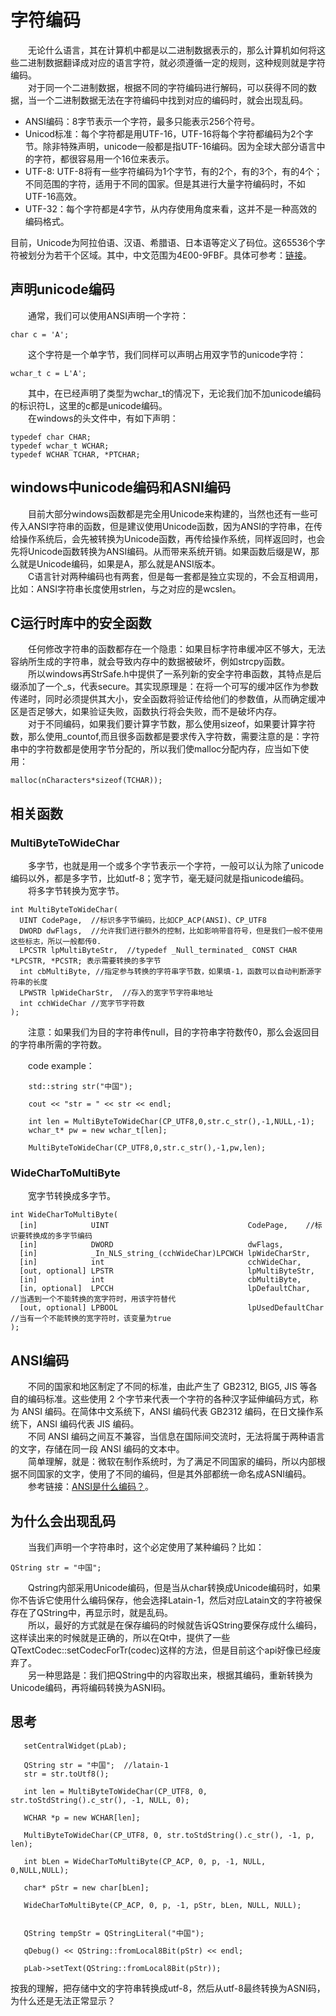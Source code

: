 
# 字符编码
&emsp;&emsp;无论什么语言，其在计算机中都是以二进制数据表示的，那么计算机如何将这些二进制数据翻译成对应的语言字符，就必须遵循一定的规则，这种规则就是字符编码。        
&emsp;&emsp;对于同一个二进制数据，根据不同的字符编码进行解码，可以获得不同的数据，当一个二进制数据无法在字符编码中找到对应的编码时，就会出现乱码。        
* ANSI编码：8字节表示一个字符，最多只能表示256个符号。  
* Unicod标准：每个字符都是用UTF-16，UTF-16将每个字符都编码为2个字节。除非特殊声明，unicode一般都是指UTF-16编码。因为全球大部分语言中的字符，都很容易用一个16位来表示。
* UTF-8: UTF-8将有一些字符编码为1个字节，有的2个，有的3个，有的4个；不同范围的字符，适用于不同的国家。但是其进行大量字符编码时，不如UTF-16高效。
* UTF-32：每个字符都是4字节，从内存使用角度来看，这并不是一种高效的编码格式。

目前，Unicode为阿拉伯语、汉语、希腊语、日本语等定义了码位。这65536个字符被划分为若干个区域。其中，中文范围为4E00-9FBF。具体可参考：[链接](https://blog.csdn.net/a343315623/article/details/51436851)。        

## 声明unicode编码
&emsp;&emsp;通常，我们可以使用ANSI声明一个字符：        
```
char c = 'A';
```
&emsp;&emsp;这个字符是一个单字节，我们同样可以声明占用双字节的unicode字符：        
```
wchar_t c = L'A';
```
&emsp;&emsp;其中，在已经声明了类型为wchar_t的情况下，无论我们加不加unicode编码的标识符L，这里的c都是unicode编码。        
&emsp;&emsp;在windows的头文件中，有如下声明：        
```
typedef char CHAR;
typedef wchar_t WCHAR;
typedef WCHAR TCHAR, *PTCHAR;
```
## windows中unicode编码和ASNI编码
&emsp;&emsp;目前大部分windows函数都是完全用Unicode来构建的，当然也还有一些可传入ANSI字符串的函数，但是建议使用Unicode函数，因为ANSI的字符串，在传给操作系统后，会先被转换为Unicode函数，再传给操作系统，同样返回时，也会先将Unicode函数转换为ANSI编码。从而带来系统开销。如果函数后缀是W，那么就是Unicode编码，如果是A，那么就是ANSI版本。        
&emsp;&emsp;C语言针对两种编码也有两套，但是每一套都是独立实现的，不会互相调用，比如：ANSI字符串长度使用strlen，与之对应的是wcslen。        

## C运行时库中的安全函数 
&emsp;&emsp;任何修改字符串的函数都存在一个隐患：如果目标字符串缓冲区不够大，无法容纳所生成的字符串，就会导致内存中的数据被破坏，例如strcpy函数。        
&emsp;&emsp;所以windows再StrSafe.h中提供了一系列新的安全字符串函数，其特点是后缀添加了一个_s，代表secure。其实现原理是：在将一个可写的缓冲区作为参数传递时，同时必须提供其大小，安全函数将验证传给他们的参数值，从而确定缓冲区是否足够大，如果验证失败，函数执行将会失败，而不是破坏内存。        
&emsp;&emsp;对于不同编码，如果我们要计算字节数，那么使用sizeof，如果要计算字符数，那么使用_countof,而且很多函数都是要求传入字符数，需要注意的是：字符串中的字符数都是使用字节分配的，所以我们使malloc分配内存，应当如下使用：                
```
malloc(nCharacters*sizeof(TCHAR));
```
## 相关函数
### MultiByteToWideChar
&emsp;&emsp;多字节，也就是用一个或多个字节表示一个字符，一般可以认为除了unicode编码以外，都是多字节，比如utf-8；宽字节，毫无疑问就是指unicode编码。        
&emsp;&emsp;将多字节转换为宽字节。        
```
int MultiByteToWideChar(
  UINT CodePage,  //标识多字节编码，比如CP_ACP(ANSI)、CP_UTF8
  DWORD dwFlags,  //允许我们进行额外的控制，比如影响带音符号，但是我们一般不使用这些标志，所以一般都传0.
  LPCSTR lpMultiByteStr,  //typedef _Null_terminated_ CONST CHAR *LPCSTR, *PCSTR; 表示需要转换的多字节
  int cbMultiByte, //指定参与转换的字符串字节数，如果填-1，函数可以自动判断源字符串的长度
  LPWSTR lpWideCharStr,  //存入的宽字节字符串地址
  int cchWideChar //宽字节字符数
);
```
&emsp;&emsp;注意：如果我们为目的字符串传null，目的字符串字符数传0，那么会返回目的字符串所需的字符数。        

&emsp;&emsp;code example：        
```
    std::string str("中国");

    cout << "str = " << str << endl;

    int len = MultiByteToWideChar(CP_UTF8,0,str.c_str(),-1,NULL,-1);
    wchar_t* pw = new wchar_t[len];

    MultiByteToWideChar(CP_UTF8,0,str.c_str(),-1,pw,len);
```
### WideCharToMultiByte
&emsp;&emsp;宽字节转换成多字节。        
```
int WideCharToMultiByte(
  [in]            UINT                               CodePage,    //标识要转换成的多字节编码
  [in]            DWORD                              dwFlags,        
  [in]            _In_NLS_string_(cchWideChar)LPCWCH lpWideCharStr,
  [in]            int                                cchWideChar,
  [out, optional] LPSTR                              lpMultiByteStr,
  [in]            int                                cbMultiByte,
  [in, optional]  LPCCH                              lpDefaultChar,   //当遇到一个不能转换的宽字符时，用该字符替代
  [out, optional] LPBOOL                             lpUsedDefaultChar //当有一个不能转换的宽字符时，该变量为true
);
```

## ANSI编码
&emsp;&emsp;不同的国家和地区制定了不同的标准，由此产生了 GB2312, BIG5, JIS 等各自的编码标准。这些使用 2 个字节来代表一个字符的各种汉字延伸编码方式，称为 ANSI 编码。在简体中文系统下，ANSI 编码代表 GB2312 编码，在日文操作系统下，ANSI 编码代表 JIS 编码。        
&emsp;&emsp;不同 ANSI 编码之间互不兼容，当信息在国际间交流时，无法将属于两种语言的文字，存储在同一段 ANSI 编码的文本中。        
&emsp;&emsp;简单理解，就是：微软在制作系统时，为了满足不同国家的编码，所以内部根据不同国家的文字，使用了不同的编码，但是其外部都统一命名成ASNI编码。        
&emsp;&emsp;参考链接：[ANSI是什么编码？](https://blog.csdn.net/imxiangzi/article/details/77370160)。        

## 为什么会出现乱码
&emsp;&emsp;当我们声明一个字符串时，这个必定使用了某种编码？比如：        
 ```
 QString str = "中国";
 ```
 &emsp;&emsp;Qstring内部采用Unicode编码，但是当从char转换成Unicode编码时，如果你不告诉它使用什么编码保存，他会选择Latain-1，然后对应Latain文的字符被保存在了QString中，再显示时，就是乱码。                
 &emsp;&emsp;所以，最好的方式就是在保存编码的时候就告诉QString要保存成什么编码，这样读出来的时候就是正确的，所以在Qt中，提供了一些QTextCodec::setCodecForTr(codec)这样的方法，但是目前这个api好像已经废弃了。        
 &emsp;&emsp;另一种思路是：我们把QString中的内容取出来，根据其编码，重新转换为Unicode编码，再将编码转换为ASNI码。                

 ## 思考
 ```
    setCentralWidget(pLab);

    QString str = "中国";  //latain-1
    str = str.toUtf8();

    int len = MultiByteToWideChar(CP_UTF8, 0, str.toStdString().c_str(), -1, NULL, 0);

    WCHAR *p = new WCHAR[len];

    MultiByteToWideChar(CP_UTF8, 0, str.toStdString().c_str(), -1, p, len);

    int bLen = WideCharToMultiByte(CP_ACP, 0, p, -1, NULL, 0,NULL,NULL);

    char* pStr = new char[bLen];

    WideCharToMultiByte(CP_ACP, 0, p, -1, pStr, bLen, NULL, NULL);


    QString tempStr = QStringLiteral("中国");

    qDebug() << QString::fromLocal8Bit(pStr) << endl;

    pLab->setText(QString::fromLocal8Bit(pStr));
 ```

按我的理解，把存储中文的字符串转换成utf-8，然后从utf-8最终转换为ASNI码，为什么还是无法正常显示？        